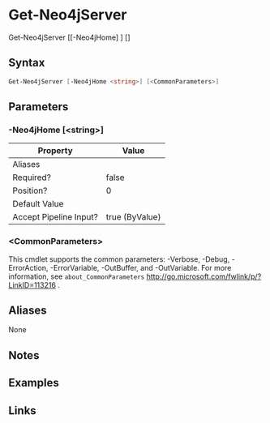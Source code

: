 # Get-Neo4jServer


Get-Neo4jServer [[-Neo4jHome] <string>] [<CommonParameters>]



## Syntax

```powershell
Get-Neo4jServer [-Neo4jHome <string>] [<CommonParameters>]
```


## Parameters

###  -Neo4jHome [\<string\>]

Property               | Value
---------------------- | --------------
Aliases                | 
Required?              | false
Position?              | 0
Default Value          | 
Accept Pipeline Input? | true (ByValue)

 
### \<CommonParameters\>

This cmdlet supports the common parameters: -Verbose, -Debug, -ErrorAction, -ErrorVariable, -OutBuffer, and -OutVariable. For more information, see `about_CommonParameters` http://go.microsoft.com/fwlink/p/?LinkID=113216 .

## Aliases

None


## Notes


## Examples


## Links



